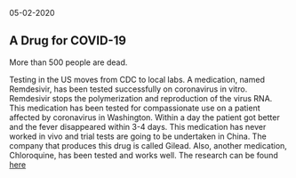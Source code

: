 05-02-2020

## A Drug for COVID-19

More than 500 people are dead.

Testing in the US moves from CDC to local labs. A medication, named Remdesivir, has been tested successfully on coronavirus in vitro. Remdesivir stops the polymerization and reproduction of the virus RNA.
This medication has been tested for compassionate use on a patient affected by coronavirus in Washington. Within a day the patient got better and the fever disappeared within 3-4 days. This medication has never worked in vivo and trial tests are going to be undertaken in China. The company that produces this drug is called Gilead.
Also, another medication, Chloroquine, has been tested and works well.
The research can be found [here](https://www.nature.com/articles/s41422-020-0282-0)
